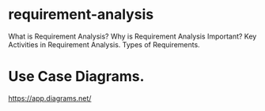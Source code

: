 # requirement-analysis
What is Requirement Analysis?
Why is Requirement Analysis Important?
Key Activities in Requirement Analysis.
Types of Requirements.
# Use Case Diagrams.
https://app.diagrams.net/
